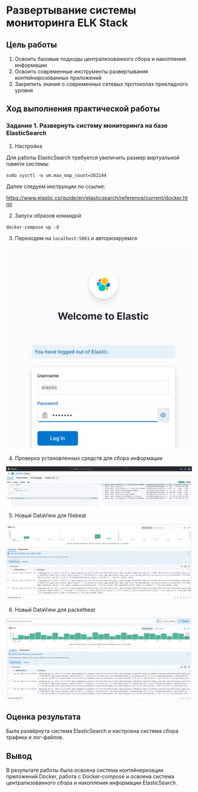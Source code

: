 # Развертывание системы мониторинга ELK Stack

## Цель работы

1.  Освоить базовые подходы централизованного сбора и накопления информации
2.  Освоить современные инструменты развертывания контейнирозованных приложений
3.  Закрепить знания о современных сетевых протоколах прикладного уровня

## Ход выполнения практической работы

### Задание 1. Развернуть систему мониторинга на базе ElasticSearch

1.  Настройка

Для работы ElasticSearch требуется увеличить размер виртуальной памяти системы:

``` ()
sudo sysctl -w vm.max_map_count=262144
```

Далее следуем инструкции по ссылке:

https://www.elastic.co/guide/en/elasticsearch/reference/current/docker.html

2.  Запуск образов командой

``` ()
docker-compose up -d
```

3.  Переходим на `localhost:5061` и авторизируемся

![All text](https://github.com/anyam/saznd/blob/main/LAB3/авторизация.png)

4.  Проверка установленных средств для сбора информации

![All text](https://github.com/MoonFlower18/threat_hunting/blob/main/Prak_3/%D0%A1%D0%BA%D1%80%D0%B8%D0%BD%D1%88%D0%BE%D1%82%D1%8B/3.png)

5.  Новый DataView для filebeat

![Att text](https://github.com/anyam/saznd/blob/main/LAB3/file%20beat.png)

6.  Новый DataView для packetbeat

![All text](https://github.com/anyam/saznd/blob/main/LAB3/packetbeat.png)

## Оценка результата

Была развёрнута система ElasticSearch и настроена система сбора трафика и лог-файлов.

## Вывод

В результате работы была освоена система контейнеризации приложений Docker, работа с Docker-compose и освоена система централизованного сбора и накопления информации ElasticSearch.

